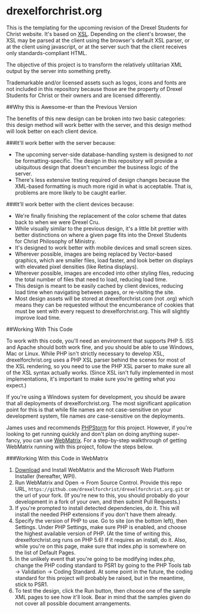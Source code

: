 drexelforchrist.org
===================

This is the templating for the upcoming revision of the Drexel Students for Christ website.  It's based on [XSL](https://en.wikipedia.org/wiki/XSL).  Depending on the client's browser, the XSL may be parsed at the client using the browser's default XSL parser, or at the client using javascript, or at the server such that the client receives only standards-compliant HTML.

The objective of this project is to transform the relatively utilitarian XML output by the server into something pretty. 
  
Trademarkable and/or licensed assets such as logos, icons and fonts are not included in this repository because those are the property of Drexel Students for Christ or their owners and are licensed differently. 

##Why this is Awesome-er than the Previous Version

The benefits of this new design can be broken into two basic categories: this design method will work better with the server, and this design method will look better on each client device.  

###It'll work better with the server because:

-	The upcoming server-side database-handling system is designed to *not* be formatting-specific.  The design in this repository will provide a ubiquitous design that doesn't encumber the business logic of the server.  
-	There's less extensive testing required of design changes because the XML-based formatting is much more rigid in what is acceptable.  That is, problems are more likely to be caught earlier. 
 
###It'll work better with the client devices because:

-	We're finally finishing the replacement of the color scheme that dates back to when we were Drexel Cru. 
-	While visually similar to the previous design, it's a little bit prettier with better distinctions on where a given page fits into the Drexel Students for Christ Philosophy of Ministry. 
-	It's designed to work better with mobile devices and small screen sizes.
-	Wherever possible, images are being replaced by Vector-based graphics, which are smaller files, load faster, and look better on displays with elevated pixel densities (like Retina displays).
-	Wherever possible, images are encoded into other styling files, reducing the total number of files that need to load, reducing load time. 
-	This design is meant to be easily cached by client devices, reducing load time when navigating between pages, or re-visiting the site. 
-	Most design assets will be stored at drexelforchrist.com (not .org) which means they can be requested without the encumberance of cookies that must be sent with every request to drexelforchrist.org.  This will slightly improve load time. 

##Working With This Code

To work with this code, you'll need an environment that supports PHP 5.  ISS and Apache should both work fine, and you should be able to use Windows, Mac or Linux.  While PHP isn't strictly necessary to develop XSL, drexelforchrist.org uses a PHP XSL parser behind the scenes for most of the XSL rendering, so you need to use the PHP XSL parser to make sure all of the XSL syntax actually works.  (Since XSL isn't fully implemented in most implementations, it's important to make sure you're getting what you expect.)  

If you're using a Windows system for development, you should be aware that all deployments of drexelforchrist.org.  The most significant application point for this is that while file names are not case-sensitive on your development system, file names *are* case-sensitive on the deployments. 

James uses and recommends [PHPStorm](https://www.jetbrains.com/phpstorm/) for this project.  However, if you're looking to get running quickly and don't plan on doing anything super-fancy, you can use [WebMatrix](http://www.microsoft.com/Web/webmatrix/php.aspx).  For a step-by-step walkthrough of getting WebMatrix running with this project, follow the steps below.
 
###Working With this Code in WebMatrix 

1. 	[Download](http://go.microsoft.com/fwlink/?LinkID=286266) and Install WebMatrix and the Microsoft Web Platform Installer (hereafter, WPI). 
2. 	Run WebMatrix and Open -> From Source Control.  Provide this repo URL, `https://github.com/drexelforchrist/drexelforchrist.org.git` or the url of your fork.  (If you're new to this, you should probably do your development in a fork of your own, and then submit Pull Requests.)  
3. 	If you're prompted to install detected dependencies, do it.  This will install the needed PHP extensions if you don't have them already. 
4. 	Specify the version of PHP to use.  Go to site (on the bottom left), then Settings.  Under PHP Settings, make sure PHP is enabled, and choose the highest available version of PHP.  (At the time of writing this, drexelforchrist.org runs on PHP 5.6)  If it requires an install, do it.  Also, while you're on this page, make sure that index.php is somewhere on the list of Default Pages. 
5. 	In the unlikely event that you're going to be modifying index.php, change the PHP coding standard to PSR1 by going to the PHP Tools tab -> Validation -> Coding Standard.  At some point in the future, the coding standard for this project will probably be raised, but in the meantime, stick to PSR1.
6. 	To test the design, click the Run button, then choose one of the sample XML pages to see how it'll look.  Bear in mind that the samples given do not cover all possible document arrangements. 
